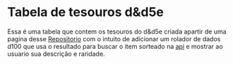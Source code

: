 # Tabela de tesouros d&d5e
  Essa é uma tabela que contem os tesouros do d&d5e criada apartir de uma pagina desse [Repositorio](https://github.com/DungeonMasterTools/DungeonMasterTools.github.io) com o intuito de adicionar um rolador de dados d100 que usa o resultado para buscar o item sorteado na [api](https://api.open5e.com/) e mostrar ao usuario sua descrição e raridade.
